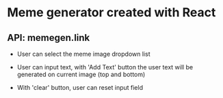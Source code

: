 # Meme generator created with React

## API: memegen.link

- User can select the meme image dropdown list

- User can input text, with 'Add Text' button the user text will be generated on current image (top and bottom)

- With 'clear' button, user can reset input field
